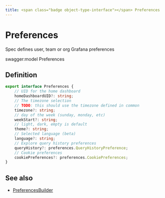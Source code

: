 ```yaml
---
title: <span class="badge object-type-interface"></span> Preferences
---
```

# <span class="badge object-type-interface"></span> Preferences

Spec defines user, team or org Grafana preferences

swagger:model Preferences

## Definition

```typescript
export interface Preferences {
	// UID for the home dashboard
	homeDashboardUID?: string;
	// The timezone selection
	// TODO: this should use the timezone defined in common
	timezone?: string;
	// day of the week (sunday, monday, etc)
	weekStart?: string;
	// light, dark, empty is default
	theme?: string;
	// Selected language (beta)
	language?: string;
	// Explore query history preferences
	queryHistory?: preferences.QueryHistoryPreference;
	// Cookie preferences
	cookiePreferences?: preferences.CookiePreferences;
}

```
## See also

 * <span class="badge builder"></span> [PreferencesBuilder](./builder-PreferencesBuilder.md)

